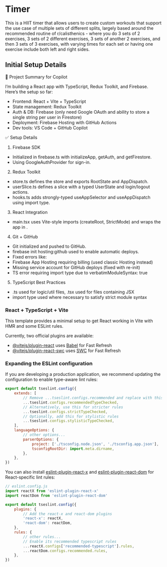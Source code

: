 # Timer

This is a HIIT timer that allows users to create custom workouts that support
the use case of multiple sets of different splits, largely based around the
recommended routine of r/calisthenics - where you do 3 sets of 2 exercises, 3
sets of 2 different exercises, 3 sets of another 2 exercises, and then 3 sets of
3 exercises, with varying times for each set or having one exercise include both
left and right sides.

## Initial Setup Details

🧠 Project Summary for Copilot

I’m building a React app with TypeScript, Redux Toolkit, and Firebase. Here’s
the setup so far:

-   Frontend: React + Vite + TypeScript
-   State management: Redux Toolkit
-   Auth & DB: Firebase (only need Google OAuth and ability to store a single
    string per user in Firestore)
-   Deployment: Firebase Hosting with GitHub Actions
-   Dev tools: VS Code + GitHub Copilot

✅ Setup Details

1.  Firebase SDK

-   Initialized in firebase.ts with initializeApp, getAuth, and getFirestore.
-   Using GoogleAuthProvider for sign-in.

2.  Redux Toolkit

-   store.ts defines the store and exports RootState and AppDispatch.
-   userSlice.ts defines a slice with a typed UserState and login/logout
    actions.
-   hooks.ts adds strongly-typed useAppSelector and useAppDispatch using import
    type.

3.  React Integration

-   main.tsx uses Vite-style imports (createRoot, StrictMode) and wraps the app
    in <Provider store={store}>.

4.  Git + GitHub

-   Git initialized and pushed to GitHub.
-   firebase init hosting:github used to enable automatic deploys.
-   Fixed errors like:
-   Firebase App Hosting requiring billing (used classic Hosting instead)
-   Missing service account for GitHub deploys (fixed with re-init)
-   TS error requiring import type due to verbatimModuleSyntax: true

5.  TypeScript Best Practices

-   .ts used for logic/util files, .tsx used for files containing JSX
-   import type used where necessary to satisfy strict module syntax

### React + TypeScript + Vite

This template provides a minimal setup to get React working in Vite with HMR and
some ESLint rules.

Currently, two official plugins are available:

-   [@vitejs/plugin-react](https://github.com/vitejs/vite-plugin-react/blob/main/packages/plugin-react)
    uses [Babel](https://babeljs.io/) for Fast Refresh
-   [@vitejs/plugin-react-swc](https://github.com/vitejs/vite-plugin-react/blob/main/packages/plugin-react-swc)
    uses [SWC](https://swc.rs/) for Fast Refresh

### Expanding the ESLint configuration

If you are developing a production application, we recommend updating the
configuration to enable type-aware lint rules:

```js
export default tseslint.config({
    extends: [
        // Remove ...tseslint.configs.recommended and replace with this
        ...tseslint.configs.recommendedTypeChecked,
        // Alternatively, use this for stricter rules
        ...tseslint.configs.strictTypeChecked,
        // Optionally, add this for stylistic rules
        ...tseslint.configs.stylisticTypeChecked,
    ],
    languageOptions: {
        // other options...
        parserOptions: {
            project: ['./tsconfig.node.json', './tsconfig.app.json'],
            tsconfigRootDir: import.meta.dirname,
        },
    },
})
```

You can also install
[eslint-plugin-react-x](https://github.com/Rel1cx/eslint-react/tree/main/packages/plugins/eslint-plugin-react-x)
and
[eslint-plugin-react-dom](https://github.com/Rel1cx/eslint-react/tree/main/packages/plugins/eslint-plugin-react-dom)
for React-specific lint rules:

```js
// eslint.config.js
import reactX from 'eslint-plugin-react-x'
import reactDom from 'eslint-plugin-react-dom'

export default tseslint.config({
    plugins: {
        // Add the react-x and react-dom plugins
        'react-x': reactX,
        'react-dom': reactDom,
    },
    rules: {
        // other rules...
        // Enable its recommended typescript rules
        ...reactX.configs['recommended-typescript'].rules,
        ...reactDom.configs.recommended.rules,
    },
})
```
